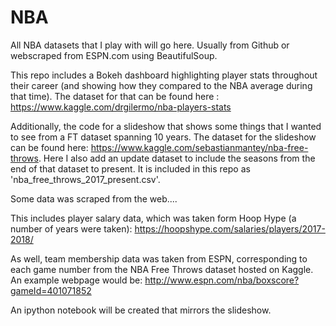 # NBA
All NBA datasets that I play with will go here. Usually from Github or webscraped from ESPN.com using BeautifulSoup.

This repo includes a Bokeh dashboard highlighting player stats throughout their career (and showing how they compared to the NBA average during that time). The dataset for that can be found here : https://www.kaggle.com/drgilermo/nba-players-stats

Additionally, the code for a slideshow that shows some things that I wanted to see from a FT dataset spanning 10 years. The dataset for the slideshow can be found here: https://www.kaggle.com/sebastianmantey/nba-free-throws. Here I also add an update dataset to include the seasons from the end of that dataset to present. It is included in this repo as 'nba_free_throws_2017_present.csv'.

Some data was scraped from the web.... 

This includes player salary data, which was taken form Hoop Hype (a number of years were taken): https://hoopshype.com/salaries/players/2017-2018/

As well, team membership data was taken from ESPN, corresponding to each game number from the NBA Free Throws dataset hosted on Kaggle.
An example webpage would be: http://www.espn.com/nba/boxscore?gameId=401071852

An ipython notebook will be created that mirrors the slideshow.
